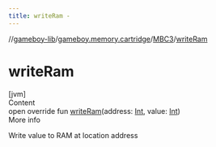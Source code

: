 ```yaml
---
title: writeRam -
---
```

//[gameboy-lib](../../index.md)/[gameboy.memory.cartridge](../index.md)/[MBC3](index.md)/[writeRam](write-ram.md)



# writeRam  
[jvm]  
Content  
open override fun [writeRam](write-ram.md)(address: [Int](https://kotlinlang.org/api/latest/jvm/stdlib/kotlin/-int/index.html), value: [Int](https://kotlinlang.org/api/latest/jvm/stdlib/kotlin/-int/index.html))  
More info  


Write value to RAM at location address

  



